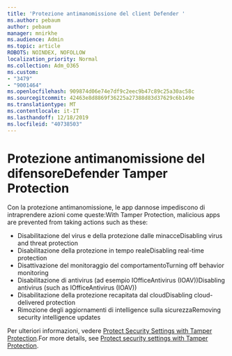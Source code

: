 ```yaml
---
title: 'Protezione antimanomissione del client Defender '
ms.author: pebaum
author: pebaum
manager: mnirkhe
ms.audience: Admin
ms.topic: article
ROBOTS: NOINDEX, NOFOLLOW
localization_priority: Normal
ms.collection: Adm_O365
ms.custom:
- "3479"
- "9001464"
ms.openlocfilehash: 909874d06e74e7df9c2eec9b47c89c25a30ac58c
ms.sourcegitcommit: 42463e8d8869f36225a27388d83d37629c6b149e
ms.translationtype: MT
ms.contentlocale: it-IT
ms.lasthandoff: 12/18/2019
ms.locfileid: "40738503"
---
```

# <a name="defender-tamper-protection"></a><span data-ttu-id="b5565-102">Protezione antimanomissione del difensore</span><span class="sxs-lookup"><span data-stu-id="b5565-102">Defender Tamper Protection</span></span> 

<span data-ttu-id="b5565-103">Con la protezione antimanomissione, le app dannose impediscono di intraprendere azioni come queste:</span><span class="sxs-lookup"><span data-stu-id="b5565-103">With Tamper Protection, malicious apps are prevented from taking actions such as these:</span></span>

- <span data-ttu-id="b5565-104">Disabilitazione del virus e della protezione dalle minacce</span><span class="sxs-lookup"><span data-stu-id="b5565-104">Disabling virus and threat protection</span></span>
- <span data-ttu-id="b5565-105">Disabilitazione della protezione in tempo reale</span><span class="sxs-lookup"><span data-stu-id="b5565-105">Disabling real-time protection</span></span>
- <span data-ttu-id="b5565-106">Disattivazione del monitoraggio del comportamento</span><span class="sxs-lookup"><span data-stu-id="b5565-106">Turning off behavior monitoring</span></span>
- <span data-ttu-id="b5565-107">Disabilitazione di antivirus (ad esempio IOfficeAntivirus (IOAV))</span><span class="sxs-lookup"><span data-stu-id="b5565-107">Disabling antivirus (such as IOfficeAntivirus (IOAV))</span></span>
- <span data-ttu-id="b5565-108">Disabilitazione della protezione recapitata dal cloud</span><span class="sxs-lookup"><span data-stu-id="b5565-108">Disabling cloud-delivered protection</span></span>
- <span data-ttu-id="b5565-109">Rimozione degli aggiornamenti di intelligence sulla sicurezza</span><span class="sxs-lookup"><span data-stu-id="b5565-109">Removing security intelligence updates</span></span>

<span data-ttu-id="b5565-110">Per ulteriori informazioni, vedere [Protect Security Settings with Tamper Protection](https://docs.microsoft.com/windows/security/threat-protection/windows-defender-antivirus/prevent-changes-to-security-settings-with-tamper-protection).</span><span class="sxs-lookup"><span data-stu-id="b5565-110">For more details, see [Protect security settings with Tamper Protection](https://docs.microsoft.com/windows/security/threat-protection/windows-defender-antivirus/prevent-changes-to-security-settings-with-tamper-protection).</span></span>